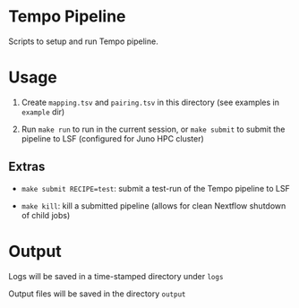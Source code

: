 # Tempo Pipeline

Scripts to setup and run Tempo pipeline. 

# Usage

1. Create `mapping.tsv` and `pairing.tsv` in this directory (see examples in `example` dir)

2. Run `make run` to run in the current session, or `make submit` to submit the pipeline to LSF (configured for Juno HPC cluster)

## Extras

- `make submit RECIPE=test`: submit a test-run of the Tempo pipeline to LSF

- `make kill`: kill a submitted pipeline (allows for clean Nextflow shutdown of child jobs)

# Output

Logs will be saved in a time-stamped directory under `logs`

Output files will be saved in the directory `output`
